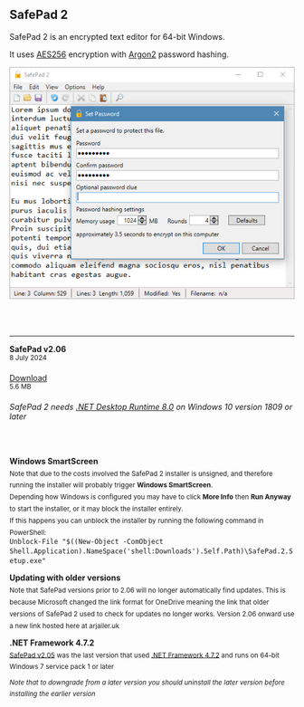 ## SafePad 2

SafePad 2 is an encrypted text editor for 64-bit Windows.

It uses [AES256](https://en.wikipedia.org/wiki/Advanced_Encryption_Standard) encryption with [Argon2](https://en.wikipedia.org/wiki/Argon2) password hashing.

![SafePad 2 screenshot](SafePad2.png)

<br /><br />

---

<strong>SafePad v2.06</strong><br />
<sup>8 July 2024</sup>

[Download](https://github.com/Arjailer/arjailer.github.io/releases/download/SafePad-2/SafePad.2.Setup.exe)<br />
<sup>5.6 MB</sup>

_SafePad 2 needs [.NET Desktop Runtime 8.0](https://dotnet.microsoft.com/en-us/download/dotnet/8.0#runtime-desktop-8.0.2) on Windows 10 version 1809 or later_

<br /><br />

<strong>Windows SmartScreen</strong><br />
<sub>Note that due to the costs involved the SafePad 2 installer is unsigned, and therefore running the installer will probably trigger <strong>Windows SmartScreen</strong>.</sub><br />
<sub>Depending how Windows is configured you may have to click <strong>More Info</strong> then <strong>Run Anyway</strong> to start the installer, or it may block the installer entirely.</sub><br />
<sub>If this happens you can unblock the installer by running the following command in PowerShell:</sub><br />
<code>Unblock-File "$((New-Object -ComObject Shell.Application).NameSpace('shell:Downloads').Self.Path)\SafePad.2.Setup.exe"</code>

<strong>Updating with older versions</strong><br />
<sub>Note that SafePad versions prior to 2.06 will no longer automatically find updates. This is because Microsoft changed the link format for OneDrive meaning the link that older versions of SafePad 2 used to check for updates no longer works. Version 2.06 onward use a new link hosted here at arjailer.uk</sub>

<strong>.NET Framework 4.7.2</strong><br />
<sub>[SafePad v2.05](https://github.com/Arjailer/arjailer.github.io/releases/download/SafePad-2-dotnet-4/SafePad.2.Setup.v2.05.exe) was the last version that used [.NET Framework 4.7.2](https://dotnet.microsoft.com/download/dotnet-framework) and runs on 64-bit Windows 7 service pack 1 or later</sub>

<sup>_Note that to downgrade from a later version you should uninstall the later version before installing the earlier version_</sup>
